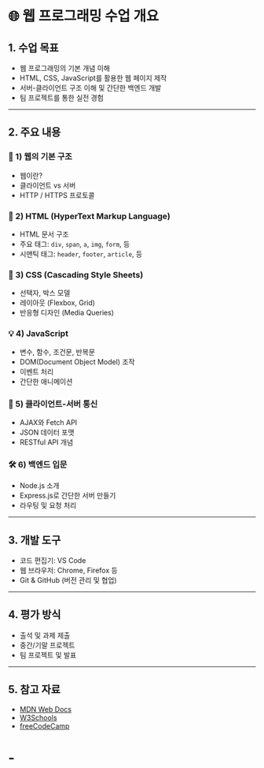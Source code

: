 # 🌐 웹 프로그래밍 수업 개요

## 1. 수업 목표
- 웹 프로그래밍의 기본 개념 이해
- HTML, CSS, JavaScript를 활용한 웹 페이지 제작
- 서버-클라이언트 구조 이해 및 간단한 백엔드 개발
- 팀 프로젝트를 통한 실전 경험

---

## 2. 주요 내용

### 🧱 1) 웹의 기본 구조
- 웹이란?
- 클라이언트 vs 서버
- HTTP / HTTPS 프로토콜

### 📝 2) HTML (HyperText Markup Language)
- HTML 문서 구조
- 주요 태그: `div`, `span`, `a`, `img`, `form`, 등
- 시맨틱 태그: `header`, `footer`, `article`, 등

### 🎨 3) CSS (Cascading Style Sheets)
- 선택자, 박스 모델
- 레이아웃 (Flexbox, Grid)
- 반응형 디자인 (Media Queries)

### 💡 4) JavaScript
- 변수, 함수, 조건문, 반복문
- DOM(Document Object Model) 조작
- 이벤트 처리
- 간단한 애니메이션

### 🔄 5) 클라이언트-서버 통신
- AJAX와 Fetch API
- JSON 데이터 포맷
- RESTful API 개념

### 🛠️ 6) 백엔드 입문
- Node.js 소개
- Express.js로 간단한 서버 만들기
- 라우팅 및 요청 처리

---

## 3. 개발 도구
- 코드 편집기: VS Code
- 웹 브라우저: Chrome, Firefox 등
- Git & GitHub (버전 관리 및 협업)

---

## 4. 평가 방식
- 출석 및 과제 제출
- 중간/기말 프로젝트
- 팀 프로젝트 및 발표

---

## 5. 참고 자료
- [MDN Web Docs](https://developer.mozilla.org/ko/)
- [W3Schools](https://www.w3schools.com/)
- [freeCodeCamp](https://www.freecodecamp.org/)

# -
